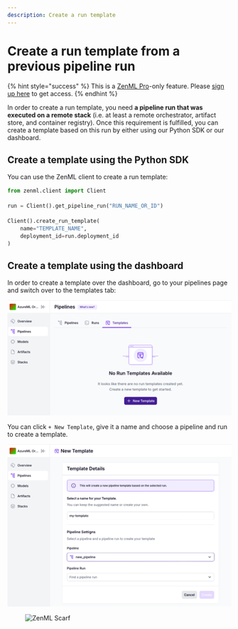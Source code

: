 ```yaml
---
description: Create a run template
---
```


# Create a run template from a previous pipeline run

{% hint style="success" %}
This is a [ZenML Pro](https://zenml.io/pro)-only feature. Please
[sign up here](https://cloud.zenml.io) to get access.
{% endhint %}

In order to create a run template, you need **a pipeline run that was executed
on a remote stack** (i.e. at least a remote orchestrator, artifact store,
and container registry). Once this requirement is fulfilled, you can create a
template based on this run by either using our Python SDK or our dashboard.

## Create a template using the Python SDK

You can use the ZenML client to create a run template:

```python
from zenml.client import Client

run = Client().get_pipeline_run("RUN_NAME_OR_ID")

Client().create_run_template(
    name="TEMPLATE_NAME",
    deployment_id=run.deployment_id
)
```

## Create a template using the dashboard

In order to create a template over the dashboard, go to your pipelines page 
and switch over to the templates tab:

![Create Templates on the dashboard](../../.gitbook/assets/run-templates-create-1.png)

You can click `+ New Template`, give it a name and choose a pipeline and run
to create a template.

![Template Details](../../.gitbook/assets/run-templates-create-2.png)

<!-- For scarf -->
<figure><img alt="ZenML Scarf" referrerpolicy="no-referrer-when-downgrade" src="https://static.scarf.sh/a.png?x-pxid=f0b4f458-0a54-4fcd-aa95-d5ee424815bc" /></figure>

